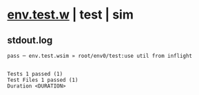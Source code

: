 # [env.test.w](../../../../../../examples/tests/sdk_tests/util/env.test.w) | test | sim

## stdout.log
```log
pass ─ env.test.wsim » root/env0/test:use util from inflight
 
 
Tests 1 passed (1)
Test Files 1 passed (1)
Duration <DURATION>
```


